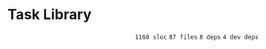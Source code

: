 # Task Library

<p align="right"><code>1168 sloc</code>&nbsp;<code>87 files</code>&nbsp;<code>8 deps</code>&nbsp;<code>4 dev deps</code></p>



<br />

<!-- START doctoc -->
<!-- END doctoc -->
